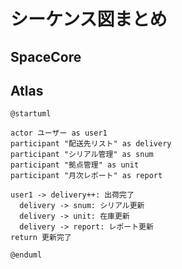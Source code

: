 # シーケンス図まとめ

## SpaceCore

## Atlas

```plantuml
@startuml

actor ユーザー as user1
participant "配送先リスト" as delivery
participant "シリアル管理" as snum
participant "拠点管理" as unit
participant "月次レポート" as report

user1 -> delivery++: 出荷完了
  delivery -> snum: シリアル更新
  delivery -> unit: 在庫更新
  delivery -> report: レポート更新
return 更新完了

@enduml
```
